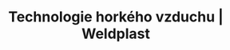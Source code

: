 ---
Link: "file:/Users/vinayakpatel/Downloads/www.weldplast.cz/sk/produkty/technologie-horkeho-vzduchu/dmychadla"
product_name: "null"
product_id: "null"
title: "Technologie horkého vzduchu | Weldplast"
product_desc: ""
product_specs: ""
product_downloads: ""
href: ""
accessories: ""
similar_products: ""
---